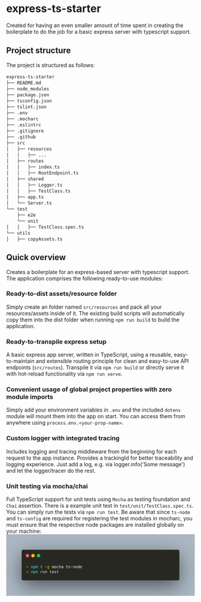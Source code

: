 # express-ts-starter
Created for having an even smaller amount of time spent in creating the boilerplate to do the job for a basic express server with typescript support.

## Project structure
The project is structured as follows:
```
express-ts-starter
├── README.md
├── node_modules
├── package.json
├── tsconfig.json
├── tslint.json
├── .env
├── .mocharc
├── .eslintrc
├── .gitignore
├── .github
├── src
│   ├── resources
|   │   ├── ...
│   ├── routes
|   │   ├── index.ts
|   │   ├── RootEndpoint.ts
|   ├── shared
|   │   ├── Logger.ts
|   │   ├── TestClass.ts
|   ├── app.ts
│   └── Server.ts
└── test
    ├── e2e
    └── unit
|   │   ├── TestClass.spec.ts
└── utils
│   ├── copyAssets.ts
```

## Quick overview
Creates a boilerplate for an express-based server with typescript support. The application comprises the following ready-to-use modules:

### Ready-to-dist assets/resource folder
Simply create an folder named `src/resources` and pack all your resources/assets inside of it. The existing build scripts will automatically copy them into the dist folder when running `npm run build` to build the application.

### Ready-to-transpile express setup
A basic express app server, written in TypeScript, using a reusable, easy-to-maintain and extensible routing principle for clean and easy-to-use API endpoints (`src/routes`). Transpile it via `npm run build` or directly serve it with hot-reload functionality via `npm run serve`.

### Convenient usage of global project properties with zero module imports
Simply add your environment variables in `.env` and the included `dotenv` module will mount them into the app on start. You can access them from anywhere using `process.env.<your-prop-name>`.

### Custom logger with integrated tracing
Includes logging and tracing middleware from the beginning for each request to the app instance. Provides a trackingId for better traceability and logging experience. Just add a log, e.g. via logger.info('Some message') and let the logger/tracer do the rest.

### Unit testing via mocha/chai
Full TypeScript support for unit tests using `Mocha` as testing foundation and `Chai` assertion. There is a example unit test in `test/unit/TestClass.spec.ts`. You can simply run the tests via `npm run test`. Be aware that since `ts-node` and `ts-config` are required for registering the test modules in mocharc, you must ensure that the respective node packages are installed globally on your machine:
<img src="docs/media/run_tests.png" />